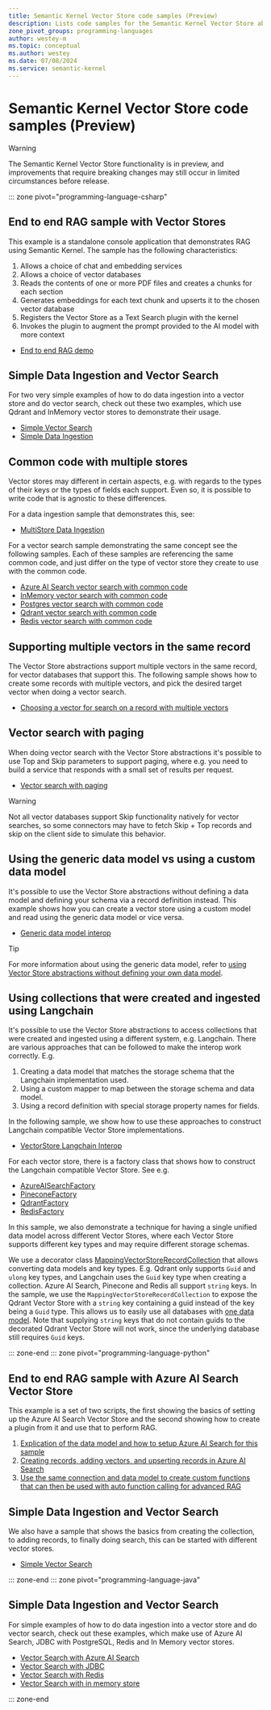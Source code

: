 ```yaml
---
title: Semantic Kernel Vector Store code samples (Preview)
description: Lists code samples for the Semantic Kernel Vector Store abstractions and implementations
zone_pivot_groups: programming-languages
author: westey-m
ms.topic: conceptual
ms.author: westey
ms.date: 07/08/2024
ms.service: semantic-kernel
---
```

# Semantic Kernel Vector Store code samples (Preview)

> [!WARNING]
> The Semantic Kernel Vector Store functionality is in preview, and improvements that require breaking changes may still occur in limited circumstances before release.

::: zone pivot="programming-language-csharp"

## End to end RAG sample with Vector Stores

This example is a standalone console application that demonstrates RAG using Semantic Kernel. The sample has the following characteristics:

1. Allows a choice of chat and embedding services
1. Allows a choice of vector databases
1. Reads the contents of one or more PDF files and creates a chunks for each section
1. Generates embeddings for each text chunk and upserts it to the chosen vector database
1. Registers the Vector Store as a Text Search plugin with the kernel
1. Invokes the plugin to augment the prompt provided to the AI model with more context

- [End to end RAG demo](https://github.com/microsoft/semantic-kernel/blob/main/dotnet/samples/Demos/VectorStoreRAG/README.md)

## Simple Data Ingestion and Vector Search

For two very simple examples of how to do data ingestion into a vector store and do vector search, check out these
two examples, which use Qdrant and InMemory vector stores to demonstrate their usage.

- [Simple Vector Search](https://github.com/microsoft/semantic-kernel/blob/main/dotnet/samples/Concepts/Memory/VectorStore_VectorSearch_Simple.cs)
- [Simple Data Ingestion](https://github.com/microsoft/semantic-kernel/blob/main/dotnet/samples/Concepts/Memory/VectorStore_DataIngestion_Simple.cs)

## Common code with multiple stores

Vector stores may different in certain aspects, e.g. with regards to the types of their keys or the types of fields each support.
Even so, it is possible to write code that is agnostic to these differences.

For a data ingestion sample that demonstrates this, see:
- [MultiStore Data Ingestion](https://github.com/microsoft/semantic-kernel/blob/main/dotnet/samples/Concepts/Memory/VectorStore_DataIngestion_MultiStore.cs)

For a vector search sample demonstrating the same concept see the following samples.
Each of these samples are referencing the same common code, and just differ on the type of
vector store they create to use with the common code.

- [Azure AI Search vector search with common code](https://github.com/microsoft/semantic-kernel/blob/main/dotnet/samples/Concepts/Memory/VectorStore_VectorSearch_MultiStore_AzureAISearch.cs)
- [InMemory vector search with common code](https://github.com/microsoft/semantic-kernel/blob/main/dotnet/samples/Concepts/Memory/VectorStore_VectorSearch_MultiStore_InMemory.cs)
- [Postgres vector search with common code](https://github.com/microsoft/semantic-kernel/blob/main/dotnet/samples/Concepts/Memory/VectorStore_VectorSearch_MultiStore_Postgres.cs)
- [Qdrant vector search with common code](https://github.com/microsoft/semantic-kernel/blob/main/dotnet/samples/Concepts/Memory/VectorStore_VectorSearch_MultiStore_Qdrant.cs)
- [Redis vector search with common code](https://github.com/microsoft/semantic-kernel/blob/main/dotnet/samples/Concepts/Memory/VectorStore_VectorSearch_MultiStore_Redis.cs)

## Supporting multiple vectors in the same record

The Vector Store abstractions support multiple vectors in the same record, for vector databases that support this.
The following sample shows how to create some records with multiple vectors, and pick the desired target vector
when doing a vector search.

- [Choosing a vector for search on a record with multiple vectors](https://github.com/microsoft/semantic-kernel/blob/main/dotnet/samples/Concepts/Memory/VectorStore_VectorSearch_MultiVector.cs)

## Vector search with paging

When doing vector search with the Vector Store abstractions it's possible to use Top and Skip parameters to support paging, where e.g.
you need to build a service that responds with a small set of results per request.

- [Vector search with paging](https://github.com/microsoft/semantic-kernel/blob/main/dotnet/samples/Concepts/Memory/VectorStore_VectorSearch_Paging.cs)

> [!WARNING]
> Not all vector databases support Skip functionality natively for vector searches, so some connectors may have to fetch Skip + Top records and skip
> on the client side to simulate this behavior.

## Using the generic data model vs using a custom data model

It's possible to use the Vector Store abstractions without defining a data model and defining your schema via a record definition instead.
This example shows how you can create a vector store using a custom model and read using the generic data model or vice versa.

- [Generic data model interop](https://github.com/microsoft/semantic-kernel/blob/main/dotnet/samples/Concepts/Memory/VectorStore_GenericDataModel_Interop.cs)

> [!TIP]
> For more information about using the generic data model, refer to [using Vector Store abstractions without defining your own data model](./generic-data-model.md).

## Using collections that were created and ingested using Langchain

It's possible to use the Vector Store abstractions to access collections that were created and ingested using a different system, e.g. Langchain.
There are various approaches that can be followed to make the interop work correctly. E.g.

1. Creating a data model that matches the storage schema that the Langchain implementation used.
1. Using a custom mapper to map between the storage schema and data model.
1. Using a record definition with special storage property names for fields.

In the following sample, we show how to use these approaches to construct Langchain compatible Vector Store implementations.

- [VectorStore Langchain Interop](https://github.com/microsoft/semantic-kernel/blob/main/dotnet/samples/Concepts/Memory/VectorStore_Langchain_Interop.cs)

For each vector store, there is a factory class that shows how to construct the Langchain compatible Vector Store. See e.g.

- [AzureAISearchFactory](https://github.com/microsoft/semantic-kernel/blob/main/dotnet/samples/Concepts/Memory/VectorStoreLangchainInterop/AzureAISearchFactory.cs)
- [PineconeFactory](https://github.com/microsoft/semantic-kernel/blob/main/dotnet/samples/Concepts/Memory/VectorStoreLangchainInterop/PineconeFactory.cs)
- [QdrantFactory](https://github.com/microsoft/semantic-kernel/blob/main/dotnet/samples/Concepts/Memory/VectorStoreLangchainInterop/QdrantFactory.cs)
- [RedisFactory](https://github.com/microsoft/semantic-kernel/blob/main/dotnet/samples/Concepts/Memory/VectorStoreLangchainInterop/RedisFactory.cs)

In this sample, we also demonstrate a technique for having a single unified data model across different Vector Stores, where each Vector Store supports
different key types and may require different storage schemas.

We use a decorator class [MappingVectorStoreRecordCollection](https://github.com/microsoft/semantic-kernel/blob/main/dotnet/samples/Concepts/Memory/VectorStoreLangchainInterop/MappingVectorStoreRecordCollection.cs)
that allows converting data models and key types. E.g. Qdrant only supports `Guid` and `ulong` key types, and Langchain uses the `Guid` key type when creating
a collection. Azure AI Search, Pinecone and Redis all support `string` keys. In the sample, we use the `MappingVectorStoreRecordCollection` to expose the Qdrant
Vector Store with a `string` key containing a guid instead of the key being a `Guid` type. This allows us to easily use all databases with
[one data model](https://github.com/microsoft/semantic-kernel/blob/main/dotnet/samples/Concepts/Memory/VectorStoreLangchainInterop/LangchainDocument.cs).
Note that supplying `string` keys that do not contain guids to the decorated Qdrant Vector Store will not work, since the underlying database still
requires `Guid` keys.

::: zone-end
::: zone pivot="programming-language-python"

## End to end RAG sample with Azure AI Search Vector Store

This example is a set of two scripts, the first showing the basics of setting up the Azure AI Search Vector Store and the second showing how to create a plugin from it and use that to perform RAG.

1. [Explication of the data model and how to setup Azure AI Search for this sample](https://github.com/microsoft/semantic-kernel/blob/main/python/samples/concepts/memory/azure_ai_search_hotel_samples/step_0_data_model.py)
2. [Creating records, adding vectors, and upserting records in Azure AI Search](https://github.com/microsoft/semantic-kernel/blob/main/python/samples/concepts/memory/azure_ai_search_hotel_samples/step_1_interact_with_the_collection.py)
3. [Use the same connection and data model to create custom functions that can then be used with auto function calling for advanced RAG](https://github.com/microsoft/semantic-kernel/blob/main/python/samples/concepts/memory/azure_ai_search_hotel_samples/step_2_use_as_a_plugin.py)

## Simple Data Ingestion and Vector Search

We also have a sample that shows the basics from creating the collection, to adding records, to finally doing search, this can be started with different vector stores.

- [Simple Vector Search](https://github.com/microsoft/semantic-kernel/blob/main/python/samples/concepts/memory/new_memory.py)

::: zone-end
::: zone pivot="programming-language-java"

## Simple Data Ingestion and Vector Search

For simple examples of how to do data ingestion into a vector store and do vector search, check out these examples, which make use of Azure AI Search, JDBC with PostgreSQL, Redis and In Memory vector stores.

- [Vector Search with Azure AI Search](https://github.com/microsoft/semantic-kernel-java/blob/main/samples/semantickernel-concepts/semantickernel-syntax-examples/src/main/java/com/microsoft/semantickernel/samples/syntaxexamples/memory/VectorStoreWithAzureAISearch.java)
- [Vector Search with JDBC](https://github.com/microsoft/semantic-kernel-java/blob/main/samples/semantickernel-concepts/semantickernel-syntax-examples/src/main/java/com/microsoft/semantickernel/samples/syntaxexamples/memory/VectorStoreWithJDBC.java)
- [Vector Search with Redis](https://github.com/microsoft/semantic-kernel-java/blob/main/samples/semantickernel-concepts/semantickernel-syntax-examples/src/main/java/com/microsoft/semantickernel/samples/syntaxexamples/memory/VectorStoreWithRedis.java)
- [Vector Search with in memory store](https://github.com/microsoft/semantic-kernel-java/blob/main/samples/semantickernel-concepts/semantickernel-syntax-examples/src/main/java/com/microsoft/semantickernel/samples/syntaxexamples/memory/InMemoryVolatileVectorStore.java)


::: zone-end

